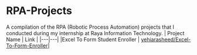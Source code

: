 # RPA-Projects
A compilation of the RPA (Robotic Process Automation) projects that I conducted during my internship at Raya Information Technology.
| Project Name | Link |
|---|---|
|Excel To Form Student Enroller | [yehiarasheed/Excel-To-Form-Enroller](https://github.com/yehiarasheed/Excel-To-Form-Enroller)|
